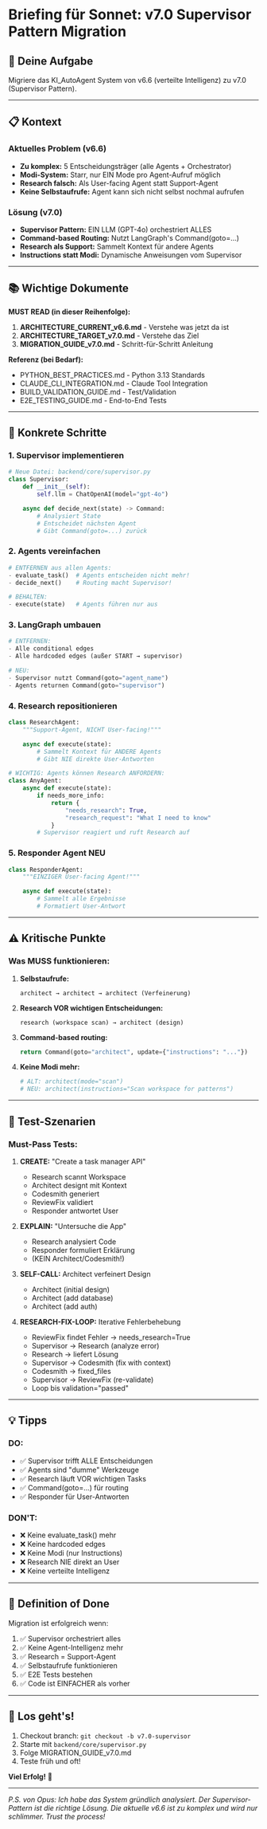 # Briefing für Sonnet: v7.0 Supervisor Pattern Migration

## 🎯 Deine Aufgabe

Migriere das KI_AutoAgent System von v6.6 (verteilte Intelligenz) zu v7.0 (Supervisor Pattern).

---

## 📋 Kontext

### Aktuelles Problem (v6.6)
- **Zu komplex:** 5 Entscheidungsträger (alle Agents + Orchestrator)
- **Modi-System:** Starr, nur EIN Mode pro Agent-Aufruf möglich
- **Research falsch:** Als User-facing Agent statt Support-Agent
- **Keine Selbstaufrufe:** Agent kann sich nicht selbst nochmal aufrufen

### Lösung (v7.0)
- **Supervisor Pattern:** EIN LLM (GPT-4o) orchestriert ALLES
- **Command-based Routing:** Nutzt LangGraph's Command(goto=...)
- **Research als Support:** Sammelt Kontext für andere Agents
- **Instructions statt Modi:** Dynamische Anweisungen vom Supervisor

---

## 📚 Wichtige Dokumente

**MUST READ (in dieser Reihenfolge):**

1. **ARCHITECTURE_CURRENT_v6.6.md** - Verstehe was jetzt da ist
2. **ARCHITECTURE_TARGET_v7.0.md** - Verstehe das Ziel
3. **MIGRATION_GUIDE_v7.0.md** - Schritt-für-Schritt Anleitung

**Referenz (bei Bedarf):**
- PYTHON_BEST_PRACTICES.md - Python 3.13 Standards
- CLAUDE_CLI_INTEGRATION.md - Claude Tool Integration
- BUILD_VALIDATION_GUIDE.md - Test/Validation
- E2E_TESTING_GUIDE.md - End-to-End Tests

---

## 🔧 Konkrete Schritte

### 1. Supervisor implementieren
```python
# Neue Datei: backend/core/supervisor.py
class Supervisor:
    def __init__(self):
        self.llm = ChatOpenAI(model="gpt-4o")

    async def decide_next(state) -> Command:
        # Analysiert State
        # Entscheidet nächsten Agent
        # Gibt Command(goto=...) zurück
```

### 2. Agents vereinfachen
```python
# ENTFERNEN aus allen Agents:
- evaluate_task()  # Agents entscheiden nicht mehr!
- decide_next()    # Routing macht Supervisor!

# BEHALTEN:
- execute(state)   # Agents führen nur aus
```

### 3. LangGraph umbauen
```python
# ENTFERNEN:
- Alle conditional edges
- Alle hardcoded edges (außer START → supervisor)

# NEU:
- Supervisor nutzt Command(goto="agent_name")
- Agents returnen Command(goto="supervisor")
```

### 4. Research repositionieren
```python
class ResearchAgent:
    """Support-Agent, NICHT User-facing!"""

    async def execute(state):
        # Sammelt Kontext für ANDERE Agents
        # Gibt NIE direkte User-Antworten

# WICHTIG: Agents können Research ANFORDERN:
class AnyAgent:
    async def execute(state):
        if needs_more_info:
            return {
                "needs_research": True,
                "research_request": "What I need to know"
            }
        # Supervisor reagiert und ruft Research auf
```

### 5. Responder Agent NEU
```python
class ResponderAgent:
    """EINZIGER User-facing Agent!"""

    async def execute(state):
        # Sammelt alle Ergebnisse
        # Formatiert User-Antwort
```

---

## ⚠️ Kritische Punkte

### Was MUSS funktionieren:

1. **Selbstaufrufe:**
   ```
   architect → architect → architect (Verfeinerung)
   ```

2. **Research VOR wichtigen Entscheidungen:**
   ```
   research (workspace scan) → architect (design)
   ```

3. **Command-based routing:**
   ```python
   return Command(goto="architect", update={"instructions": "..."})
   ```

4. **Keine Modi mehr:**
   ```python
   # ALT: architect(mode="scan")
   # NEU: architect(instructions="Scan workspace for patterns")
   ```

---

## 🧪 Test-Szenarien

### Must-Pass Tests:

1. **CREATE:** "Create a task manager API"
   - Research scannt Workspace
   - Architect designt mit Kontext
   - Codesmith generiert
   - ReviewFix validiert
   - Responder antwortet User

2. **EXPLAIN:** "Untersuche die App"
   - Research analysiert Code
   - Responder formuliert Erklärung
   - (KEIN Architect/Codesmith!)

3. **SELF-CALL:** Architect verfeinert Design
   - Architect (initial design)
   - Architect (add database)
   - Architect (add auth)

4. **RESEARCH-FIX-LOOP:** Iterative Fehlerbehebung
   - ReviewFix findet Fehler → needs_research=True
   - Supervisor → Research (analyze error)
   - Research → liefert Lösung
   - Supervisor → Codesmith (fix with context)
   - Codesmith → fixed_files
   - Supervisor → ReviewFix (re-validate)
   - Loop bis validation="passed"

---

## 💡 Tipps

### DO:
- ✅ Supervisor trifft ALLE Entscheidungen
- ✅ Agents sind "dumme" Werkzeuge
- ✅ Research läuft VOR wichtigen Tasks
- ✅ Command(goto=...) für routing
- ✅ Responder für User-Antworten

### DON'T:
- ❌ Keine evaluate_task() mehr
- ❌ Keine hardcoded edges
- ❌ Keine Modi (nur Instructions)
- ❌ Research NIE direkt an User
- ❌ Keine verteilte Intelligenz

---

## 🎯 Definition of Done

Migration ist erfolgreich wenn:

1. ✅ Supervisor orchestriert alles
2. ✅ Keine Agent-Intelligenz mehr
3. ✅ Research = Support-Agent
4. ✅ Selbstaufrufe funktionieren
5. ✅ E2E Tests bestehen
6. ✅ Code ist EINFACHER als vorher

---

## 🚀 Los geht's!

1. Checkout branch: `git checkout -b v7.0-supervisor`
2. Starte mit `backend/core/supervisor.py`
3. Folge MIGRATION_GUIDE_v7.0.md
4. Teste früh und oft!

**Viel Erfolg!** 🎉

---

*P.S. von Opus: Ich habe das System gründlich analysiert. Der Supervisor-Pattern ist die richtige Lösung. Die aktuelle v6.6 ist zu komplex und wird nur schlimmer. Trust the process!*
